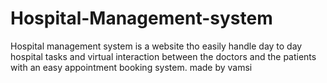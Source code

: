# Hospital-Management-system
Hospital management system is a website tho easily handle day to day hospital tasks and  virtual interaction between the doctors and the patients with an easy appointment booking system. 
made by vamsi
